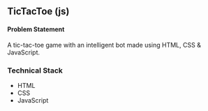 ## TicTacToe (js)

#### Problem Statement
A tic-tac-toe game with an intelligent bot made using HTML, CSS & JavaScript.

### Technical Stack
* HTML
* CSS
* JavaScript
